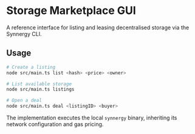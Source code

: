 # Storage Marketplace GUI

A reference interface for listing and leasing decentralised storage via the Synnergy CLI.

## Usage

```bash
# Create a listing
node src/main.ts list <hash> <price> <owner>

# List available storage
node src/main.ts listings

# Open a deal
node src/main.ts deal <listingID> <buyer>
```

The implementation executes the local `synnergy` binary, inheriting its network configuration and gas pricing.
